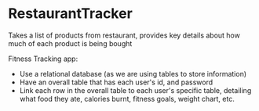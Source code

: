 # RestaurantTracker
Takes a list of products from restaurant, provides key details about how much of each product is being bought

Fitness Tracking app:
- Use a relational database (as we are using tables to store information)
- Have an overall table that has each user's id, and password
- Link each row in the overall table to each user's specific table, detailing what food they ate, calories burnt, fitness goals, weight chart, etc.
